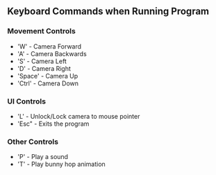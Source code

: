 ## Keyboard Commands when Running Program

### Movement Controls
- 'W' - Camera Forward
- 'A' - Camera Backwards
- 'S' - Camera Left
- 'D' - Camera Right
- 'Space' - Camera Up
- 'Ctrl' - Camera Down

### UI Controls 
- 'L' - Unlock/Lock camera to mouse pointer
- 'Esc" - Exits the program

### Other Controls
- 'P' - Play a sound
- 'T' - Play bunny hop animation